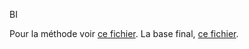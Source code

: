BI


Pour la méthode voir [ce fichier](crime_to_db.ipynb).
La base final, [ce fichier](crimes.sql).
